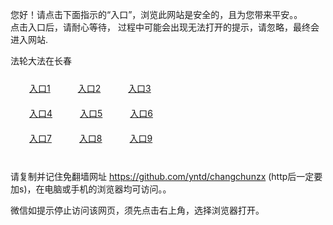 您好！请点击下面指示的“入口”，浏览此网站是安全的，且为您带来平安。。 <br/>
点击入口后，请耐心等待， 过程中可能会出现无法打开的提示，请忽略，最终会进入网站. </br>

法轮大法在长春<br/>
<div style="padding:10px"><a style="margin:20px" target="_blank" href="https://d3vg61h94j0xnq.cloudfront.net/2Qpsp?cdpgitqw" id="ccLink1" rel="nofollow">入口1</a> <a target="_blank" style="margin:20px" href="https://d2mqmj1dpp0yd7.cloudfront.net/2Qpsp?lrcyi" id="ccLink2" rel="nofollow">入口2</a> <a style="margin:20px" target="_blank" href="https://d3jdek48w1nczg.cloudfront.net/2Qpsp?syvxpzgq" id="ccLink3" rel="nofollow">入口3</a></div>

<div style="padding:10px" ><a style="margin:20px" target="_blank" href="https://d3vg61h94j0xnq.cloudfront.net/2Qpsp?cdpgitqw" id="ccLink4" rel="nofollow">入口4</a> <a style="margin:20px" href="https://d2mqmj1dpp0yd7.cloudfront.net/2Qpsp?lrcyi" target="_blank" id="ccLink5" rel="nofollow">入口5</a> <a style="margin:20px" href="https://d3jdek48w1nczg.cloudfront.net/2Qpsp?syvxpzgq" target="_blank" id="ccLink6" rel="nofollow">入口6</a></div>

<div style="padding:10px"><a style="margin:20px" target="_blank" href="https://d3vg61h94j0xnq.cloudfront.net/2Qpsp?cdpgitqw" id="ccLink7" rel="nofollow">入口7</a> <a style="margin:20px" href="https://d2mqmj1dpp0yd7.cloudfront.net/2Qpsp?lrcyi" target="_blank" id="ccLink8" rel="nofollow">入口8</a> <a style="margin:20px" target="_blank" href="https://d3jdek48w1nczg.cloudfront.net/2Qpsp?syvxpzgq" id="ccLink9" rel="nofollow">入口9</a></div>

<br/>



请复制并记住免翻墙网址 https://github.com/yntd/changchunzx (http后一定要加s)，在电脑或手机的浏览器均可访问。。<br/>

微信如提示停止访问该网页，须先点击右上角，选择浏览器打开。
